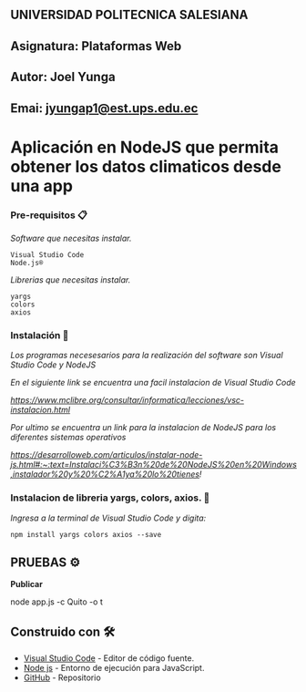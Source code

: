 ## UNIVERSIDAD POLITECNICA SALESIANA
## Asignatura: Plataformas Web
## Autor: Joel Yunga
## Emai: jyungap1@est.ups.edu.ec

# Aplicación en NodeJS que permita obtener los datos climaticos desde una app

### Pre-requisitos 📋

_Software que necesitas instalar._

```
Visual Studio Code
Node.js® 
```

_Librerias que necesitas instalar._

```
yargs
colors
axios
```
### Instalación 🔧

_Los programas necesesarios para la realización del software son Visual Studio Code y NodeJS_

_En el siguiente link se encuentra una facil instalacion de Visual Studio Code_

_https://www.mclibre.org/consultar/informatica/lecciones/vsc-instalacion.html_

_Por ultimo se encuentra un link para la instalacion de NodeJS para los diferentes sistemas operativos_

_https://desarrolloweb.com/articulos/instalar-node-js.html#:~:text=Instalaci%C3%B3n%20de%20NodeJS%20en%20Windows,instalador%20y%20%C2%A1ya%20lo%20tienes!_

### Instalacion de libreria yargs, colors, axios. 🔧

_Ingresa a la terminal de Visual Studio Code y digita:_

```
npm install yargs colors axios --save
```

## PRUEBAS ⚙️

**Publicar**

node app.js -c Quito -o t

## Construido con 🛠️

* [Visual Studio Code](https://code.visualstudio.com/) - Editor de código fuente.
* [Node js](https://nodejs.org/es/) - Entorno de ejecución para JavaScript.
* [GitHub](https://github.com/)  - Repositorio


